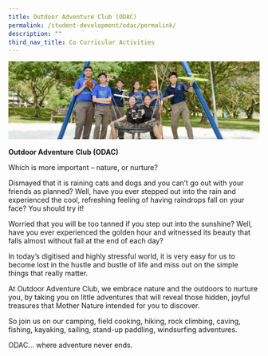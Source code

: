 ```yaml
---
title: Outdoor Adventure Club (ODAC)
permalink: /student-development/odac/permalink/
description: ""
third_nav_title: Co Curricular Activities
---
```

![](/images/clubsandsocieties.jpg)

**Outdoor Adventure Club (ODAC)**

Which is more important – nature, or nurture?

Dismayed that it is raining cats and dogs and you can’t go out with your friends as planned? Well, have you ever stepped out into the rain and experienced the cool, refreshing feeling of having raindrops fall on your face? You should try it!

Worried that you will be too tanned if you step out into the sunshine? Well, have you ever experienced the golden hour and witnessed its beauty that falls almost without fail at the end of each day?

In today’s digitised and highly stressful world, it is very easy for us to become lost in the hustle and bustle of life and miss out on the simple things that really matter.

At Outdoor Adventure Club, we embrace nature and the outdoors to nurture you, by taking you on little adventures that will reveal those hidden, joyful treasures that Mother Nature intended for you to discover.

So join us on our camping, field cooking, hiking, rock climbing, caving, fishing, kayaking, sailing, stand-up paddling, windsurfing adventures.

ODAC… where adventure never ends.